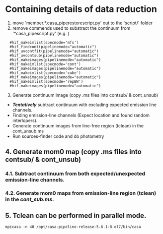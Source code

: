# Containing details of data reduction

1. move 'member.*.casa_piperestorescript.py' out to the 'script/' folder 
2. remove commends used to substract the continuum from '*casa_pipescript.py' (e.g. )
```
  #hif_makeimlist(specmode='mfs')
  #hif_findcont(pipelinemode="automatic")
  #hif_uvcontfit(pipelinemode="automatic")
  #hif_uvcontsub(pipelinemode="automatic")
  #hif_makeimages(pipelinemode="automatic")
  #hif_makeimlist(specmode='cont')
  #hif_makeimages(pipelinemode="automatic")
  #hif_makeimlist(specmode='cube')
  #hif_makeimages(pipelinemode="automatic")
  #hif_makeimlist(specmode='repBW')
  #hif_makeimages(pipelinemode="automatic")
```
3. Generate continuum image (copy .ms files into contsub/ & cont_unsub)
  * ***Tentatively*** subtract continuum with excluding expected emission line channels.
  * Finding emission-line channels (Expect location and found random interlopers).
  * Generate continuum images from line-free region (tclean) in the cont_unsub.ms
  * Run sources-finder code and do photometry
  
## 4. Generate mom0 map (copy .ms files into contsub/ & cont_unsub)
### 4.1. Subtract continuum from both expected/unexpected emission-line channels.
### 4.2. Generate mom0 maps from emission-line region (tclean) in the ***cont_sub.ms***.

## 5. Tclean can be performed in parallel mode.
   `mpicasa -n 40 /opt/casa-pipeline-release-5.6.1-8.el7/bin/casa`
